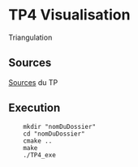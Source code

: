 # TP4 Visualisation
Triangulation

## Sources
[Sources](https://github.com/CyrilMougin/TP4VIsu/tree/broj/docs/Sources.md) du TP

## Execution
        mkdir "nomDuDossier"
        cd "nomDuDossier"
        cmake ..
        make
        ./TP4_exe